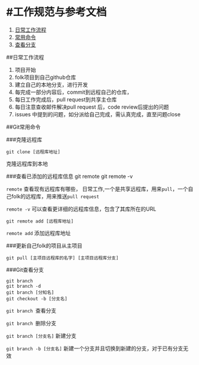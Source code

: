 #工作规范与参考文档
==================
 
1. [日常工作流程](#日常工作流程)
2. [常用命令](#Git常用命令)
3. [查看分支](#Git查看分支)









##日常工作流程

1. 项目开始
2. folk项目到自己github仓库
3. 建立自己的本地分支，进行开发
4. 每完成一部分内容后，commit到远程自己的仓库，
5. 每日工作完成后，pull request到共享主仓库
6. 每日注意查收邮件解决pull request 后，code review后提出的问题
7. issues 中提到的问题，如分派给自己完成，需认真完成，直至问题close


##Git常用命令

###克隆远程库

    git clone [远程库地址]

克隆远程库到本地


###查看已添加的远程库信息
    git remote 
    git remote -v

`remote` 查看现有远程库有哪些，
日常工作,一个是共享远程库，用来`pull`，一个自己folk的远程库，用来推送`pull request`

`remote -v` 可以查看更详细的远程库信息，包含了其库所在的URL

    git remote add [远程库地址]

`remote add` 添加远程库地址

###更新自己folk的项目从主项目

    git pull [主项目远程库的名字] [主项目远程库分支]

###Git查看分支

    git branch 
    git branch -d
    git branch [分知名]
    git checkout -b [分支名]
`git branch `查看分支

`git branch `删除分支

`git branch [分支名]` 新建分支

`git branch -b [分支名]` 新建一个分支并且切换到新建的分支，对于已有分支无效












